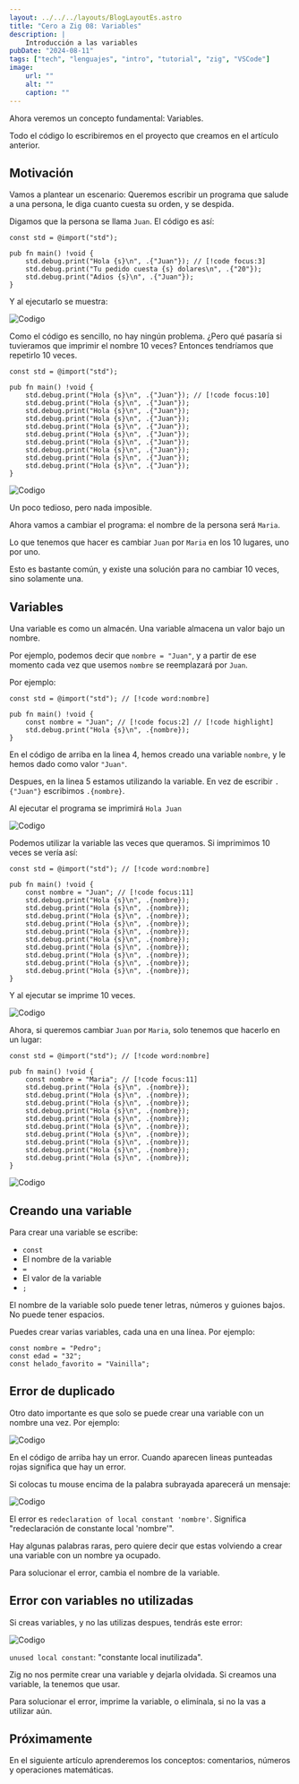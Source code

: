 ```yaml
---
layout: ../../../layouts/BlogLayoutEs.astro
title: "Cero a Zig 08: Variables"
description: |
    Introducción a las variables
pubDate: "2024-08-11"
tags: ["tech", "lenguajes", "intro", "tutorial", "zig", "VSCode"]
image: 
    url: ""
    alt: ""
    caption: ""
---
```


Ahora veremos un concepto fundamental: Variables.

Todo el código lo escribiremos en el proyecto que creamos
en el artículo anterior.


## Motivación

Vamos a plantear un escenario: Queremos escribir un programa
que salude a una persona, le diga cuanto cuesta su orden,
y se despida.

Digamos que la persona se llama `Juan`. El código es así:

```zig
const std = @import("std");

pub fn main() !void {
    std.debug.print("Hola {s}\n", .{"Juan"}); // [!code focus:3]
    std.debug.print("Tu pedido cuesta {s} dolares\n", .{"20"});
    std.debug.print("Adios {s}\n", .{"Juan"});
}
```

Y al ejecutarlo se muestra:

![Codigo](/img/blog/es/tutorial/1x/001.jpg)

Como el código es sencillo, no hay ningún problema.
¿Pero qué pasaría si tuvieramos que imprimir el nombre 10 veces?
Entonces tendríamos que repetirlo 10 veces.

```zig
const std = @import("std");

pub fn main() !void {
    std.debug.print("Hola {s}\n", .{"Juan"}); // [!code focus:10]
    std.debug.print("Hola {s}\n", .{"Juan"});
    std.debug.print("Hola {s}\n", .{"Juan"});
    std.debug.print("Hola {s}\n", .{"Juan"});
    std.debug.print("Hola {s}\n", .{"Juan"});
    std.debug.print("Hola {s}\n", .{"Juan"});
    std.debug.print("Hola {s}\n", .{"Juan"});
    std.debug.print("Hola {s}\n", .{"Juan"});
    std.debug.print("Hola {s}\n", .{"Juan"});
    std.debug.print("Hola {s}\n", .{"Juan"});
}
```

![Codigo](/img/blog/es/tutorial/1x/002.jpg)

Un poco tedioso, pero nada imposible.

Ahora vamos a cambiar el programa: el nombre de la
persona será `Maria`.

Lo que tenemos que hacer es cambiar `Juan` por
`Maria` en los 10 lugares, uno por uno.

Esto es bastante común, y existe una solución para
no cambiar 10 veces, sino solamente una.


## Variables

Una variable es como un almacén. Una variable
almacena un valor bajo un nombre.

Por ejemplo, podemos decir que `nombre = "Juan"`,
y a partir de ese momento cada vez que usemos
`nombre` se reemplazará por `Juan`.

Por ejemplo:

```zig
const std = @import("std"); // [!code word:nombre]

pub fn main() !void {
    const nombre = "Juan"; // [!code focus:2] // [!code highlight]
    std.debug.print("Hola {s}\n", .{nombre});
}
```

En el código de arriba en la linea 4, hemos creado una
variable `nombre`, y le hemos dado como valor `"Juan"`.

Despues, en la linea 5 estamos utilizando la variable.
En vez de escribir `.{"Juan"}` escribimos `.{nombre}`.

Al ejecutar el programa se imprimirá `Hola Juan`

![Codigo](/img/blog/es/tutorial/1x/003.jpg)

Podemos utilizar la variable las veces que queramos.
Si imprimimos 10 veces se vería así:

```zig
const std = @import("std"); // [!code word:nombre]

pub fn main() !void {
    const nombre = "Juan"; // [!code focus:11]
    std.debug.print("Hola {s}\n", .{nombre});
    std.debug.print("Hola {s}\n", .{nombre});
    std.debug.print("Hola {s}\n", .{nombre});
    std.debug.print("Hola {s}\n", .{nombre});
    std.debug.print("Hola {s}\n", .{nombre});
    std.debug.print("Hola {s}\n", .{nombre});
    std.debug.print("Hola {s}\n", .{nombre});
    std.debug.print("Hola {s}\n", .{nombre});
    std.debug.print("Hola {s}\n", .{nombre});
    std.debug.print("Hola {s}\n", .{nombre});
}
```

Y al ejecutar se imprime 10 veces.

![Codigo](/img/blog/es/tutorial/1x/004.jpg)

Ahora, si queremos cambiar `Juan` por `Maria`,
solo tenemos que hacerlo en un lugar:

```zig
const std = @import("std"); // [!code word:nombre]

pub fn main() !void {
    const nombre = "Maria"; // [!code focus:11]
    std.debug.print("Hola {s}\n", .{nombre});
    std.debug.print("Hola {s}\n", .{nombre});
    std.debug.print("Hola {s}\n", .{nombre});
    std.debug.print("Hola {s}\n", .{nombre});
    std.debug.print("Hola {s}\n", .{nombre});
    std.debug.print("Hola {s}\n", .{nombre});
    std.debug.print("Hola {s}\n", .{nombre});
    std.debug.print("Hola {s}\n", .{nombre});
    std.debug.print("Hola {s}\n", .{nombre});
    std.debug.print("Hola {s}\n", .{nombre});
}
```
![Codigo](/img/blog/es/tutorial/1x/005.jpg)


## Creando una variable

Para crear una variable se escribe:

- `const`
- El nombre de la variable
- `=`
- El valor de la variable
- `;`

El nombre de la variable solo puede tener letras,
números y guiones bajos. No puede tener espacios.

Puedes crear varias variables, cada una en una
línea. Por ejemplo:

```zig
const nombre = "Pedro";
const edad = "32";
const helado_favorito = "Vainilla";
```

## Error de duplicado

Otro dato importante es que solo se puede crear
una variable con un nombre una vez. Por ejemplo:

![Codigo](/img/blog/es/tutorial/1x/006.jpg)

En el código de arriba hay un error. Cuando aparecen
lineas punteadas rojas significa que hay un error.

Si colocas tu mouse encima de la palabra subrayada
aparecerá un mensaje:

![Codigo](/img/blog/es/tutorial/1x/007.jpg)

El error es `redeclaration of local constant 'nombre'`.
Significa "redeclaración de constante local 'nombre'".

Hay algunas palabras raras, pero quiere decir que
estas volviendo a crear una variable con un nombre
ya ocupado.

Para solucionar el error, cambia el nombre de la variable.


## Error con variables no utilizadas

Si creas variables, y no las utilizas despues,
tendrás este error:

![Codigo](/img/blog/es/tutorial/1x/008.jpg)

`unused local constant`: "constante local inutilizada".

Zig no nos permite crear una variable y dejarla olvidada.
Si creamos una variable, la tenemos que usar.

Para solucionar el error, imprime la variable,
o elimínala, si no la vas a utilizar aún.


## Próximamente

En el siguiente artículo aprenderemos los conceptos:
comentarios, números y operaciones matemáticas.




